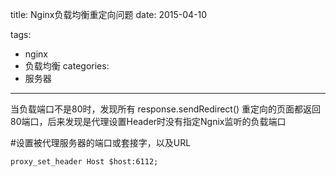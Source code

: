 title: Nginx负载均衡重定向问题
date: 2015-04-10

tags:
 - nginx
 - 负载均衡
categories:
 - 服务器
---

当负载端口不是80时，发现所有 response.sendRedirect() 重定向的页面都返回80端口，后来发现是代理设置Header时没有指定Ngnix监听的负载端口

#设置被代理服务器的端口或套接字，以及URL

```xml
proxy_set_header Host $host:6112;
```
